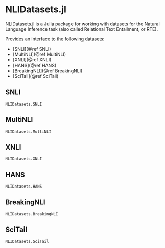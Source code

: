 # NLIDatasets.jl

NLIDatasets.jl is a Julia package for working with datasets for the Natural Language Inference task (also called Relational Text Entailment, or RTE).

Provides an interface to the following datasets:

- [SNLI](@ref SNLI)
- [MultiNLI](@ref MultiNLI)
- [XNLI](@ref XNLI)
- [HANS](@ref HANS)
- [BreakingNLI](@ref BreakingNLI)
- [SciTail](@ref SciTail)

## SNLI
```@docs
NLIDatasets.SNLI
```

## MultiNLI
```@docs
NLIDatasets.MultiNLI
```

## XNLI
```@docs 
NLIDatasets.XNLI
```

## HANS
```@docs
NLIDatasets.HANS
```

## BreakingNLI
```@docs
NLIDatasets.BreakingNLI
```

## SciTail
```@docs
NLIDatasets.SciTail
```
